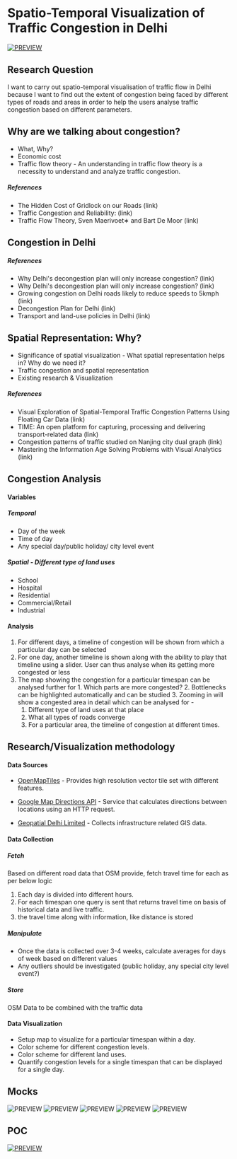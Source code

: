 # Spatio-Temporal Visualization of Traffic Congestion in Delhi


[![PREVIEW](https://raw.githubusercontent.com/agaase/msdv-thesis/master/writing/mindmap.png)](https://mm.tt/839687015?t=jSvOCBwlvc)

## Research Question
I want to carry out spatio-temporal visualisation of traffic flow in Delhi because I want to find out the extent of congestion being faced by different types of roads and areas in order to help the users analyse traffic congestion based on different parameters.


## Why are we talking about congestion?
- What, Why?
- Economic cost
- Traffic flow theory - An understanding in traffic flow theory is a necessity to understand and analyze traffic congestion.

##### References
 - The Hidden Cost of Gridlock on our Roads (link)
 - Traffic Congestion and Reliability: (link)
 - Traffic Flow Theory, Sven Maerivoet∗ and Bart De Moor (link)

## Congestion in Delhi
##### References
 - Why Delhi's decongestion plan will only increase congestion? (link)
 - Why Delhi's decongestion plan will only increase congestion? (link)
 - Growing congestion on Delhi roads likely to reduce speeds to 5kmph (link)
 - Decongestion Plan for Delhi (link)
 - Transport and land-use policies in Delhi (link)

## Spatial Representation: Why?
- Significance of spatial visualization - What spatial representation helps in? Why do we need it?
- Traffic congestion and spatial representation
- Existing research & Visualization

##### References
 - Visual Exploration of Spatial-Temporal Traffic Congestion Patterns Using Floating Car Data (link)
 - TIME: An open platform for capturing, processing and delivering transport-related data (link)
 - Congestion patterns of traffic studied on Nanjing city dual graph (link)
 - Mastering the Information Age Solving Problems with Visual Analytics (link)


## Congestion Analysis
#### Variables

##### Temporal
 - Day of the week
 - Time of day
 - Any special day/public holiday/ city level event

##### Spatial - Different type of land uses
 - School
 - Hospital
 - Residential
 - Commercial/Retail
 - Industrial

#### Analysis
  1. For different days, a timeline of congestion will be shown from which a particular day can be selected
  2. For one day, another timeline is shown along with the ability to play that timeline using a slider. User can thus analyse when its getting more congested or less 
  3. The map showing the congestion for a particular timespan can be analysed further for
	1. Which parts are more congested?
	2. Bottlenecks can be highlighted automatically and can be studied
	3. Zooming in will show a congested area in detail which can be analysed for - 
		1. Different type of land uses at that place
		2. What all types of roads converge 
		3. For a particular area, the timeline of congestion at different times.
    
    
## Research/Visualization methodology
#### Data Sources
 - [OpenMapTiles](https://openmaptiles.org/schema/) - Provides high resolution vector tile set with different features.

 - [Google Map Directions API](https://developers.google.com/maps/documentation/directions/intro) - Service that calculates directions between locations using an HTTP request.
 
 - [Geopatial Delhi Limited](http://gsdl.org.in/) - Collects infrastructure related GIS data.

#### Data Collection
##### Fetch
Based on different road data that OSM provide, fetch travel time for each as per below logic
 1. Each day is divided into different hours.
 2. For each timespan one query is sent that returns travel time on basis of historical data and live traffic.
 3. the travel time along with information, like distance is stored

##### Manipulate
 - Once the data is collected over 3-4 weeks, calculate averages for days of week based on different values
 - Any outliers should be investigated (public holiday, any special city level event?)

##### Store
OSM Data to be combined with the traffic data

#### Data Visualization
 - Setup map to visualize for a particular timespan within a day.
 - Color scheme for different congestion levels.
 - Color scheme for different land uses.
 - Quantify congestion levels for a single timespan that can be displayed for a single day.


## Mocks
![PREVIEW](https://raw.githubusercontent.com/agaase/msdv-thesis/master/writing/mocks/1.jpg)
![PREVIEW](https://raw.githubusercontent.com/agaase/msdv-thesis/master/writing/mocks/2.jpg)
![PREVIEW](https://raw.githubusercontent.com/agaase/msdv-thesis/master/writing/mocks/3.jpg)
![PREVIEW](https://raw.githubusercontent.com/agaase/msdv-thesis/master/writing/mocks/4.jpg)
![PREVIEW](https://raw.githubusercontent.com/agaase/msdv-thesis/master/writing/mocks/5.jpg)


## POC
[![PREVIEW](https://raw.githubusercontent.com/agaase/msdv-thesis/master/writing/mocks/POC.png)](https://www.mapbox.com/studio/styles/agaase/ciyytgl6a00302qo96ewqf74j/edit/)
